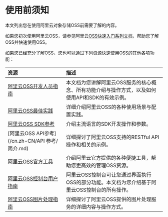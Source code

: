 # 使用前须知

本文列出您在使用阿里云对象存储OSS前需要了解的内容。

如果您初次使用阿里云OSS，请参见阿里云[OSS快速入门系列文档](/cn.zh-CN/快速入门/开始使用OSS.md)，帮助您了解OSS并快速使用OSS。

如果您已经充分了解OSS，您也可以通过下列资源快速使用OSS的其他各项功能：

|资源|描述|
|:-|:-|
|[阿里云OSS开发人员指南](/cn.zh-CN/开发指南/基本概念.md)|本文档为您讲解阿里云OSS服务的核心概念、所有功能介绍与操作方式，以及如何使用API和SDK的有效示例。|
|[阿里云OSS最佳实践](/cn.zh-CN/最佳实践/简介.md)|详细介绍阿里云OSS的各种使用场景与配置实践。|
|[阿里云OSS SDK参考](https://help.aliyun.com/document_detail/52834.html)|介绍主流语言的SDK开发操作和参数。|
|[阿里云OSS API参考](/cn.zh-CN/API 参考/简介.md)|详细探讨了阿里云OSS支持的RESTful API操作和相关的示例。|
|[阿里云OSS官方工具](/cn.zh-CN/常用工具/OSS常用工具汇总.md)|介绍阿里云官方提供的各种便捷工具，帮助您更高效的管理OSS资源。|
|[阿里云OSS控制台用户指南](/cn.zh-CN/控制台用户指南/概述.md)|阿里云OSS控制台可让您通过界面执行OSS的部分功能。本文档为您介绍基于阿里云OSS控制台的所有操作。|
|[阿里云OSS图片处理指南](/cn.zh-CN/开发指南/数据处理/图片处理指南/图片处理操作方式.md)|详细探讨了阿里云OSS提供的图片处理服务的详细内容与操作方式。|

